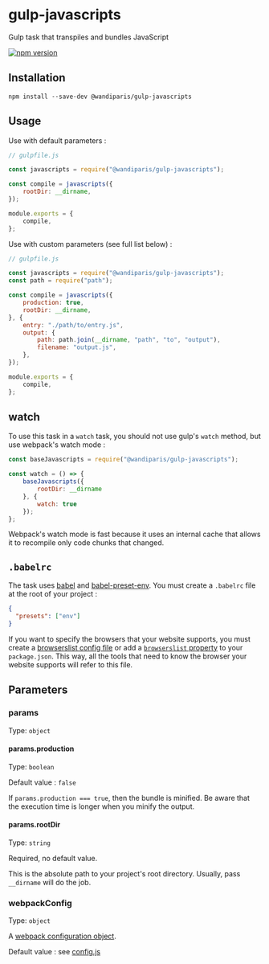 # gulp-javascripts

Gulp task that transpiles and bundles JavaScript

[![npm version](https://badge.fury.io/js/%40wandiparis%2Fgulp-javascripts.svg)](https://badge.fury.io/js/%40wandiparis%2Fgulp-javascripts)

## Installation

```
npm install --save-dev @wandiparis/gulp-javascripts
```

## Usage

Use with default parameters :

```js
// gulpfile.js

const javascripts = require("@wandiparis/gulp-javascripts");

const compile = javascripts({
    rootDir: __dirname,
});

module.exports = {
    compile,
};
```

Use with custom parameters (see full list below) :

```js
// gulpfile.js

const javascripts = require("@wandiparis/gulp-javascripts");
const path = require("path");

const compile = javascripts({
    production: true,
    rootDir: __dirname,
}, {
    entry: "./path/to/entry.js",
    output: {
        path: path.join(__dirname, "path", "to", "output"),
        filename: "output.js",
    },
});

module.exports = {
    compile,
};
```

## watch

To use this task in a `watch` task, you should not use gulp's `watch` method,
but use webpack's watch mode :

```js
const baseJavascripts = require("@wandiparis/gulp-javascripts");

const watch = () => {
    baseJavascripts({
        rootDir: __dirname
    }, {
        watch: true
    });
};
```

Webpack's watch mode is fast because it uses an internal cache that allows it to
recompile only code chunks that changed.

## `.babelrc`

The task uses [babel](https://babeljs.io/) and
[babel-preset-env](https://github.com/babel/babel-preset-env). You must create a
`.babelrc` file at the root of your project :

```json
{
  "presets": ["env"]
}
```

If you want to specify the browsers that your website supports, you must create
a [browserslist config file](https://github.com/ai/browserslist#config-file) or
add a [`browserslist` property](https://github.com/ai/browserslist#packagejson)
to your `package.json`. This way, all the tools that need to know the browser
your website supports will refer to this file.

## Parameters

### params

Type: `object`

#### params.production

Type: `boolean`

Default value : `false`

If `params.production === true`, then the bundle is minified. Be aware that the
execution time is longer when you minify the output.

#### params.rootDir

Type: `string`

Required, no default value.

This is the absolute path to your project's root directory. Usually, pass
`__dirname` will do the job.

### webpackConfig

Type: `object`

A [webpack configuration object](https://webpack.js.org/configuration/).

Default value : see [config.js](/packages/gulp-javascripts/task/config.js)
